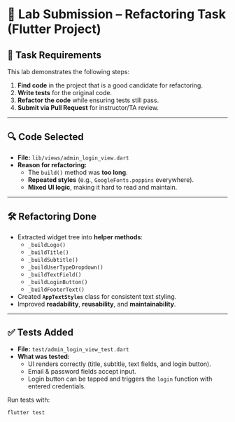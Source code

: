 # 📘 Lab Submission – Refactoring Task (Flutter Project)

## 📝 Task Requirements
This lab demonstrates the following steps:
1. **Find code** in the project that is a good candidate for refactoring.  
2. **Write tests** for the original code.  
3. **Refactor the code** while ensuring tests still pass.  
4. **Submit via Pull Request** for instructor/TA review.  

---

## 🔍 Code Selected
- **File:** `lib/views/admin_login_view.dart`  
- **Reason for refactoring:**  
  - The `build()` method was **too long**.  
  - **Repeated styles** (e.g., `GoogleFonts.poppins` everywhere).  
  - **Mixed UI logic**, making it hard to read and maintain.  

---

## 🛠️ Refactoring Done
- Extracted widget tree into **helper methods**:
  - `_buildLogo()`  
  - `_buildTitle()`  
  - `_buildSubtitle()`  
  - `_buildUserTypeDropdown()`  
  - `_buildTextField()`  
  - `_buildLoginButton()`  
  - `_buildFooterText()`  
- Created **`AppTextStyles`** class for consistent text styling.  
- Improved **readability**, **reusability**, and **maintainability**.  

---

## ✅ Tests Added
- **File:** `test/admin_login_view_test.dart`  
- **What was tested:**  
  - UI renders correctly (title, subtitle, text fields, and login button).  
  - Email & password fields accept input.  
  - Login button can be tapped and triggers the `login` function with entered credentials.  

Run tests with:
```bash
flutter test

